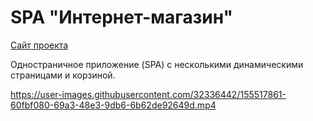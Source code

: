 # SPA "Интернет-магазин"

[Сайт проекта](https://jazzmandv.github.io/store-app/)

Одностраничное приложение (SPA) с несколькими динамическими страницами и корзиной.

https://user-images.githubusercontent.com/32336442/155517861-60fbf080-69a3-48e3-9db6-6b62de92649d.mp4
